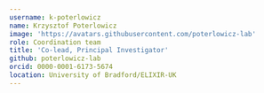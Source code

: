 ```yaml
---
username: k-poterlowicz
name: Krzysztof Poterlowicz
image: 'https://avatars.githubusercontent.com/poterlowicz-lab'
role: Coordination team
title: 'Co-lead, Principal Investigator'
github: poterlowicz-lab
orcid: 0000-0001-6173-5674
location: University of Bradford/ELIXIR-UK
---
```

